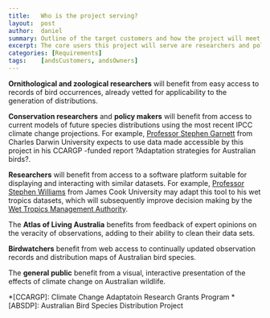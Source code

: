 ```yaml
---
title:   Who is the project serving?
layout:  post
author:  daniel
summary: Outline of the target customers and how the project will meet their needs.
excerpt: The core users this project will serve are researchers and policy makers.
categories: [Requirements]
tags:    [andsCustomers, andsOwners]
---
```


**Ornithological and zoological researchers** will benefit from
easy access to records of bird occurrences, already vetted for 
applicability to the generation of distributions.

**Conservation researchers** and **policy makers** will benefit from
access to current models of future species distributions using the most
recent IPCC climate change projections.  For example, 
[Professor Stephen Garnett](http://www.cdu.edu.au/research/profiles/profile_garnett.html)
from Charles Darwin University expects to use data made accessible 
by this project in his CCARGP -funded report ?Adaptation strategies 
for Australian birds?.

**Researchers** will benefit from access to a software platform suitable
for displaying and interacting with similar datasets.  For example,
[Professor Stephen Williams](http://www.jcu.edu.au/mtb/staff/academic/JCUDEV_014365.html)
from James Cook University may adapt this tool to his wet tropics 
datasets, which will subsequently improve decision making by the
[Wet Tropics Management Authority](http://www.wettropics.gov.au/).

The **Atlas of Living Australia** benefits from feedback of expert
opinions on the veracity of observations, adding to their ability to
clean their data sets.

**Birdwatchers** benefit from web access to continually updated observation records and 
distribution maps of Australian bird species.

The **general public** benefit from a visual, interactive presentation
of the effects of climate change on Australian wildlife.

*[CCARGP]: Climate Change Adaptatoin Research Grants Program
*[ABSDP]: Australian Bird Species Distribution Project
